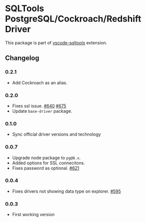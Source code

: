 # SQLTools PostgreSQL/Cockroach/Redshift Driver

This package is part of [vscode-sqltools](https://vscode-sqltools.mteixeira.dev/?umd_source=repository&utm_medium=readme&utm_campaign=pg) extension.

## Changelog

### 0.2.1

- Add Cockroach as an alias.

### 0.2.0

- Fixes ssl issue. [#640](https://github.com/mtxr/vscode-sqltools/issues/640) [#675](https://github.com/mtxr/vscode-sqltools/issues/675)
- Update `base-driver` package.

### 0.1.0

- Sync official driver versions and technology

### 0.0.7

- Upgrade node package to `pg@8.x`.
- Added options for SSL connecitons.
- Fixes password as optional. [#621](https://github.com/mtxr/vscode-sqltools/issues/621)

### 0.0.4

- Fixes drivers not showing data type on explorer. [#595](https://github.com/mtxr/vscode-sqltools/issues/595)

### 0.0.3

- First working version

